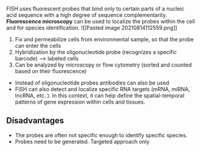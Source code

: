 FISH uses fluorescent probes that bind only to certain parts of a nucleic acid sequence with a high degree of sequence complementarity. __Fluorescence microscopy__ can be used to localize the probes within the cell and for species identification. 
![[Pasted image 20210814112559.png]]

1.  Fix and permeabilize cells from environmental sample, so that the probe can enter the cells
2.  Hybridization by the oligonucleotide probe (recognizes a specific barcode) --> labeled cells
3.  Can be analyzed by microscopy or flow cytometry (sorted and counted based on their fluorescence)

- Instead of oligonucleotide probes antibodies can also be used
- FISH can also detect and localize specific RNA targets (mRNA, miRNA, lncRNA, etc. ). In this context, it can help define the spatial-temporal patterns of gene expression within cells and tissues.

## Disadvantages
- The probes are often not specific enough to identify specific species.
- Probes need to be generated. Targeted approach only